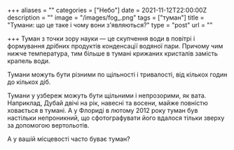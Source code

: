 +++
aliases = ""
categories = ["Небо"]
date = 2021-11-12T22:00:00Z
description = ""
image = "/images/fog_.png"
tags = ["туман"]
title = "Тумани: що це таке і чому вони з'являються?"
type = "post"
url = ""

+++
Туман з точки зору науки — це скупчення води в повітрі і формування дрібних продуктів конденсації водяної пари. Причому чим нижче температура, тим більше в тумані крижаних кристалів замість крапель води.  
  
Тумани можуть бути різними по щільності і тривалості, від кількох годин до кількох діб.  
  
Тумани у узбереж можуть бути щільними і непрозорими, як вата. Наприклад, Дубай двічі на рік, навесні та восени, майже повністю ховається в тумані. А у Флориді в лютому 2012 року туман був настільки непроникний, що сфотографувати його вдалося тільки зверху за допомогою вертольотів.  
  
А у вашій місцевості часто буває туман?